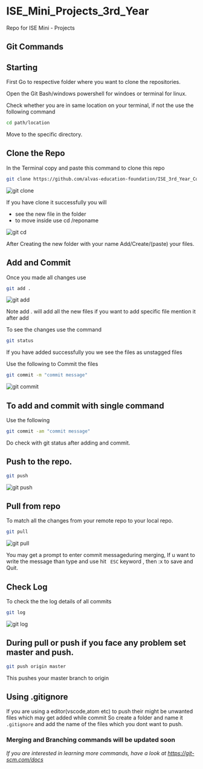 # ISE_Mini_Projects_3rd_Year
Repo for ISE Mini - Projects

## Git Commands

## Starting
First Go to respective folder where you want to clone the repositories.

Open the Git Bash/windows powershell for windoes or terminal for linux. 

Check whether you are in same location on your terminal, if not the use the following command

```bash
cd path/location

```
Move to the specific directory.

## Clone the Repo

In the Terminal copy and paste this command to clone this repo

```bash
git clone https://github.com/alvas-education-foundation/ISE_3rd_Year_Coding_challenge.git
```
![git clone](https://user-images.githubusercontent.com/33172934/82408514-57a74b00-9a89-11ea-9ad3-d345be3818f7.png)

If you have clone it successfully you will
 - see the new file in the folder
 - to move inside use cd /reponame
 
 ![git cd](https://user-images.githubusercontent.com/33172934/82408762-ef0c9e00-9a89-11ea-9b12-944bb8652866.png)

After Creating the new folder with your name Add/Create/(paste) your files.

## Add and Commit
Once you made all changes use
```bash
git add .
```
![git add](https://user-images.githubusercontent.com/33172934/82408583-7efe1800-9a89-11ea-8130-b33ae2a41cad.png)

Note add . will add all the new files if you want to add specific file mention it after add

To see the changes use the command
```bash
git status
```
If you have added successfully you we see the files as unstagged files

Use the following to Commit the files

```bash
git commit -m "commit message"
```
![git commit](https://user-images.githubusercontent.com/33172934/82408603-8e7d6100-9a89-11ea-9bc1-da9bcff7287d.png)


## To add and commit with single command
Use the following 

```bash
git commit -am "commit message"
```

Do check with git status after adding and commit.

## Push to the repo.

```bash
git push
```
![git push](https://user-images.githubusercontent.com/33172934/82408636-a2c15e00-9a89-11ea-9350-965463746147.png)


## Pull from repo
To match all the changes from your remote repo to your local repo.

```bash
git pull
```
![git pull](https://user-images.githubusercontent.com/33172934/82408715-d13f3900-9a89-11ea-972a-57e553612478.png)

You may get a prompt to enter commit messageduring merging, If u want to write the message than type and use hit ``` ESC``` keyword , then :x to save and Quit.


## Check Log
To check the the log details of all commits 

```bash
git log
```
![git log](https://user-images.githubusercontent.com/33172934/82408663-b240a700-9a89-11ea-97e8-eb7092670e38.png)

## During pull or push if you face any problem set master and push.

```bash
git push origin master
```
This  pushes your master branch to origin


## Using .gitignore
If you are using a editor(vscode,atom etc) to push their might be unwanted files which may get added while commit
So create a folder and name it ```.gitignore``` and add the name of the files which you dont want to push.



### Merging and Branching commands will be updated soon

<em> If you are interested in learning more commands, have a look at https://git-scm.com/docs </em>
